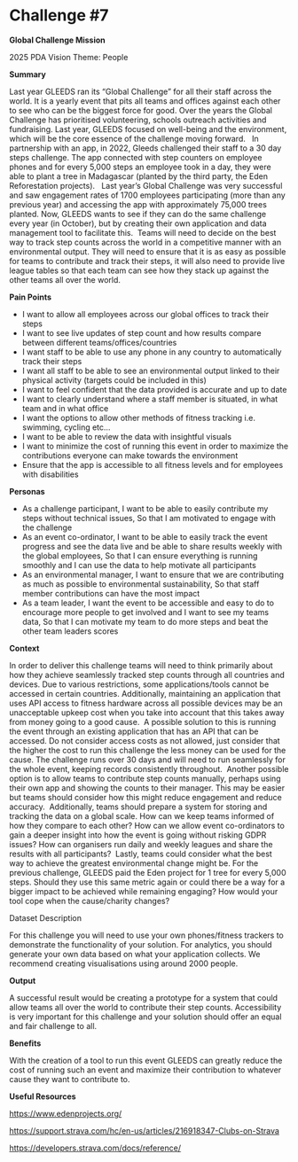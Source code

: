 # Challenge #7

**Global Challenge Mission**

2025 PDA Vision Theme: People

**Summary**

Last year GLEEDS ran its “Global Challenge” for all their staff across the world. It is a yearly event that pits all teams and offices against each other to see who can be the biggest force for good. Over the years the Global Challenge has prioritised volunteering, schools outreach activities and fundraising. Last year, GLEEDS focused on well-being and the environment, which will be the core essence of the challenge moving forward. ​
​
In partnership with an app, in 2022, Gleeds challenged their staff to a 30 day steps challenge. The app connected with step counters on employee phones and  for every 5,000 steps an employee took in a day, they were able to plant a tree in Madagascar (planted by the third party, the Eden Reforestation projects). ​
​
Last year’s Global Challenge was very successful and saw engagement rates of 1700 employees participating (more than any previous year) and accessing the app with approximately 75,000 trees planted. Now, GLEEDS wants to see if they can do the same challenge every year (in October), but by creating their own application and data management tool to facilitate this.​
​
Teams will need to decide on the best way to track step counts across the world in a competitive manner with an environmental output. They will need to ensure that it is as easy as possible for teams to contribute and track their steps, it will also need to provide live league tables so that each team can see how they stack up against the other teams all over the world.​

**Pain Points​**

- I want to allow all employees across our global offices to track their steps​
- I want to see live updates of step count and how results compare between different teams/offices/countries​
- I want staff to be able to use any phone in any country to automatically track their steps​
- I want all staff to be able to see an environmental output linked to their physical activity (targets could be included in this) ​
- I want to feel confident that the data provided is accurate and up to date​
- I want to clearly understand where a staff member is situated, in what team and in what office​
- I want the options to allow other methods of fitness tracking i.e. swimming, cycling etc…​
- I want to be able to review the data with insightful visuals​
- I want to minimize the cost of running this event in order to maximize the contributions everyone can make towards the environment​
- Ensure that the app is accessible to all fitness levels and for employees with disabilities​

**Personas​**

- As a challenge participant, I want to be able to easily contribute my steps without technical issues, So that I am motivated to engage with the challenge​
​
- As an event co-ordinator, I want to be able to easily track the event progress and see the data live and be able to share results weekly with the global employees, So that I can ensure everything is running smoothly and I can use the data to help motivate all participants​
​
- As an environmental manager, I want to ensure that we are contributing as much as possible to environmental sustainability, So that staff member contributions can have the most impact​
​
-  As a team leader, I want the event to be accessible and easy to do to encourage more people to get involved and I want to see my teams data, So that I can motivate my team to do more steps and beat the other team leaders scores​

**Context​**

In order to deliver this challenge teams will need to think primarily about how they achieve seamlessly tracked step counts through all countries and devices. Due to various restrictions, some applications/tools cannot be accessed in certain countries. Additionally, maintaining an application that uses API access to fitness hardware across all possible devices may be an unacceptable upkeep cost when you take into account that this takes away from money going to a good cause.​
​
A possible solution to this is running the event through an existing application that has an API that can be accessed. Do not consider access costs as not allowed, just consider that the higher the cost to run this challenge the less money can be used for the cause. The challenge runs over 30 days and will need to run seamlessly for the whole event, keeping records consistently throughout.​
​
Another possible option is to allow teams to contribute step counts manually, perhaps using their own app and showing the counts to their manager. This may be easier but teams should consider how this might reduce engagement and reduce accuracy.​
​
Additionally, teams should prepare a system for storing and tracking the data on a global scale. How can we keep teams informed of how they compare to each other? How can we allow event co-ordinators to gain a deeper insight into how the event is going without risking GDPR issues? How can organisers run daily and weekly leagues and share the results with all participants?​
​
Lastly, teams could consider what the best way to achieve the greatest environmental change might be. For the previous challenge, GLEEDS paid the Eden project for 1 tree for every 5,000 steps. Should they use this same metric again or could there be a way for a bigger impact to be achieved while remaining engaging? How would your tool cope when the cause/charity changes?​

Dataset Description​

For this challenge you will need to use your own phones/fitness trackers to demonstrate the functionality of your solution. For analytics, you should generate your own data based on what your application collects. We recommend creating visualisations using around 2000 people.​

**Output​**

A successful result would be creating a prototype for a system that could allow teams all over the world to contribute their step counts. Accessibility is very important for this challenge and your solution should offer an equal and fair challenge to all.​

**Benefits​**

With the creation of a tool to run this event GLEEDS can greatly reduce the cost of running such an event and maximize their contribution to whatever cause they want to contribute to.

**Useful Resources​**

​​​​​​​​https://www.edenprojects.org/​

https://support.strava.com/hc/en-us/articles/216918347-Clubs-on-Strava​

https://developers.strava.com/docs/reference/ ​
